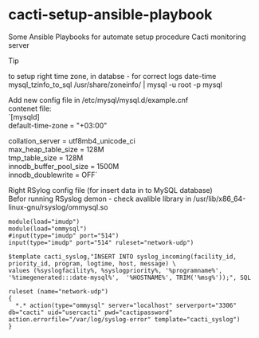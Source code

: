 # cacti-setup-ansible-playbook
Some Ansible Playbooks for automate setup procedure Cacti monitoring server

> [!TIP]
> to setup right time zone, in databse - for correct logs date-time  
> mysql_tzinfo_to_sql /usr/share/zoneinfo/ | mysql -u root -p mysql

Add new config file in /etc/mysql/mysql.d/example.cnf  
contenet file:  
`[mysqld]  
default-time-zone = "+03:00"  
  
collation_server = utf8mb4_unicode_ci  
max_heap_table_size = 128M  
tmp_table_size = 128M  
innodb_buffer_pool_size = 1500M  
innodb_doublewrite = OFF`  


Right RSylog config file (for insert data in to MySQL database)   
Befor running RSyslog demon - check avalible library in /usr/lib/x86_64-linux-gnu/rsyslog/ommysql.so  
```
module(load="imudp")
module(load="ommysql")
#input(type="imudp" port="514")
input(type="imudp" port="514" ruleset="network-udp")

$template cacti_syslog,"INSERT INTO syslog_incoming(facility_id, priority_id, program, logtime, host, message) \
values (%syslogfacility%, %syslogpriority%, '%programname%', '%timegenerated:::date-mysql%',  '%HOSTNAME%', TRIM('%msg%'));", SQL

ruleset (name="network-udp")
{
  *.* action(type="ommysql" server="localhost" serverport="3306" db="cacti" uid="usercacti" pwd="cactipassword" action.errorfile="/var/log/syslog-error" template="cacti_syslog")
}
```


